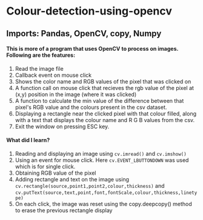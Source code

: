 # Colour-detection-using-opencv

## Imports: Pandas, OpenCV, copy, Numpy

#### This is more of a program that uses OpenCV to process on images. Following are the features:
  1. Read the image file 
  2. Callback event on mouse click
  3. Shows the color name and RGB values of the pixel that was clicked on
  4. A function call on mouse click that recieves the rgb value of the pixel at (x,y) position in the image (where it was clicked)
  5. A function to calculate the min value of the difference between that pixel's RGB value and the colours present in the csv dataset.
  6. Displaying a rectangle near the clicked pixel with that colour filled, along with a text that displays the colour name and R G B values from the csv.
  7. Exit the window on pressing ESC key.

#### What did I learn?
  1. Reading and displaying an image using ``cv.imread()`` and ``cv.imshow()``
  2. Using an event for mouse click. Here ``cv.EVENT_LBUTTONDOWN`` was used which is for single click.
  3. Obtaining RGB value of the pixel 
  4. Adding rectangle and text on the image using ``cv.rectangle(source,point1,point2,colour,thickness)`` and ``cv.putText(source,text,point,font,fontScale,colour,thickness,linetype)``
  5. On each click, the image was reset using the copy.deepcopy() method to erase the previous rectangle display
